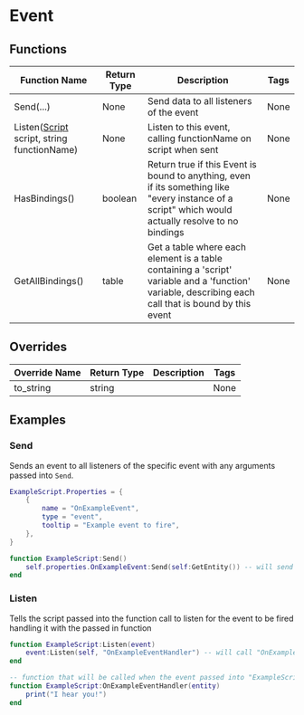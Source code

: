# Event

## Functions 

| Function Name | Return Type | Description | Tags |
|---------------|-------------|-------------|------|
| Send(...) | None | Send data to all listeners of the event | None |
| Listen([Script](script) script, string functionName) | None | Listen to this event, calling functionName on script when sent | None |   
| HasBindings() | boolean | Return true if this Event is bound to anything, even if its something like "every instance of a script" which would actually resolve to no bindings | None |
| GetAllBindings() | table | Get a table where each element is a table containing a 'script' variable and a 'function' variable, describing each call that is bound by this event | None |

## Overrides

| Override Name | Return Type | Description | Tags |
|---------------|-------------|-------------|------|
| to_string | string |  | None |

## Examples

### Send

Sends an event to all listeners of the specific event with any arguments passed into `Send`.

```lua
ExampleScript.Properties = {
    {
        name = "OnExampleEvent",
        type = "event",
        tooltip = "Example event to fire",
    },
}

function ExampleScript:Send()
    self.properties.OnExampleEvent:Send(self:GetEntity()) -- will send the entity this script is on to all scripts that are listening on this event
end
```

### Listen

Tells the script passed into the function call to listen for the event to be fired handling it with the passed in function

```lua
function ExampleScript:Listen(event)
    event:Listen(self, "OnExampleEventHandler") -- will call "OnExampleEventHandler" on this script when the passed in event is fired
end

-- function that will be called when the event passed into "ExampleScript:Listen" is fired
function ExampleScript:OnExampleEventHandler(entity)
    print("I hear you!")
end
```
